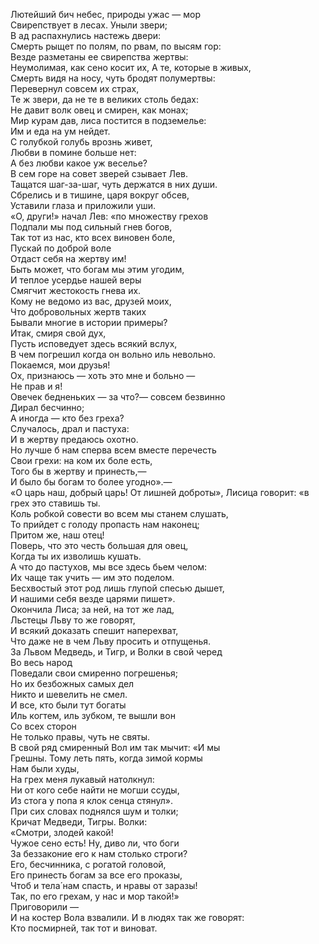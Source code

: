 Лютейший бич небес, природы ужас — мор  
Свирепствует в лесах. Уныли звери;  
В ад распахнулись настежь двери:  
Смерть рыщет по полям, по рвам, по высям гор:  
Везде разметаны ее свирепства жертвы:  
Неумолимая, как сено косит их,
А те, которые в живых,  
Смерть видя на носу, чуть бродят полумертвы:  
Перевернул совсем их страх,  
Те ж звери, да не те в великих столь бедах:  
Не давит волк овец и смирен, как монах;  
Мир курам дав, лиса постится в подземелье:  
Им и еда на ум нейдет.  
С голубкой голубь врознь живет,  
Любви в помине больше нет:  
А без любви какое уж веселье?  
В сем горе на совет зверей сзывает Лев.  
Тащатся шаг-за-шаг, чуть держатся в них души.  
Сбрелись и в тишине, царя вокруг обсев,  
Уставили глаза и приложили уши.  
«О, други!» начал Лев: «по множеству грехов  
Подпали мы под сильный гнев богов,  
Так тот из нас, кто всех виновен боле,  
Пускай по доброй воле  
Отдаст себя на жертву им!  
Быть может, что богам мы этим угодим,  
И теплое усердье нашей веры  
Смягчит жестокость гнева их.  
Кому не ведомо из вас, друзей моих,  
Что добровольных жертв таких  
Бывали многие в истории примеры?  
Итак, смиря свой дух,  
Пусть исповедует здесь всякий вслух,  
В чем погрешил когда он вольно иль невольно.  
Покаемся, мои друзья!  
Ох, признаюсь — хоть это мне и больно —  
Не прав и я!  
Овечек бедненьких — за что?— совсем безвинно  
Дирал бесчинно;  
А иногда — кто без греха?  
Случалось, драл и пастуха:  
И в жертву предаюсь охотно.  
Но лучше б нам сперва всем вместе перечесть  
Свои грехи: на ком их боле есть,  
Того бы в жертву и принесть,—  
И было бы богам то более угодно».—  
«О царь наш, добрый царь! От лишней доброты»,
Лисица говорит: «в грех это ставишь ты.  
Коль робкой совести во всем мы станем слушать,  
То прийдет с голоду пропасть нам наконец;  
Притом же, наш отец!  
Поверь, что это честь большая для овец,  
Когда ты их изволишь кушать.  
А что до пастухов, мы все здесь бьем челом:  
Их чаще так учить — им это поделом.  
Бесхвостый этот род лишь глупой спесью дышет,  
И нашими себя везде царями пишет».  
Окончила Лиса; за ней, на тот же лад,  
Льстецы Льву то же говорят,  
И всякий доказать спешит наперехват,  
Что даже не в чем Льву просить и отпущенья.  
За Львом Медведь, и Тигр, и Волки в свой черед  
Во весь народ  
Поведали свои смиренно погрешенья;  
Но их безбожных самых дел  
Никто и шевелить не смел.  
И все, кто были тут богаты  
Иль когтем, иль зубком, те вышли вон  
Со всех сторон  
Не только правы, чуть не святы.  
В свой ряд смиренный Вол им так мычит: «И мы  
Грешны. Тому леть пять, когда зимой кормы  
Нам были худы,  
На грех меня лукавый натолкнул:  
Ни от кого себе найти не могши ссуды,  
Из стога у попа я клок сенца стянул».  
При сих словах поднялся шум и толки;  
Кричат Медведи, Тигры. Волки:  
«Смотри, злодей какой!  
Чужое сено есть! Ну, диво ли, что боги  
За беззаконие его к нам столько строги?  
Его, бесчинника, с рогатой головой,  
Его принесть богам за все его проказы,  
Чтоб и тела́ нам спасть, и нравы от заразы!  
Так, по его грехам, у нас и мор такой!»  
Приговорили —  
И на костер Вола взвалили.
И в людях так же говорят:  
Кто посмирней, так тот и виноват.